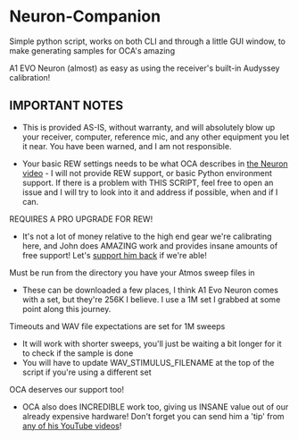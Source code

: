 # Neuron-Companion

Simple python script, works on both CLI and through a little GUI window, to make generating samples for OCA's amazing

A1 EVO Neuron (almost) as easy as using the receiver's built-in Audyssey calibration!

## IMPORTANT NOTES

* This is provided AS-IS, without warranty, and will absolutely blow up your receiver, computer, reference mic, and any other equipment you let it near.  You have been warned, and I am not responsible.

* Your basic REW settings needs to be what OCA describes in [the Neuron video](https://youtu.be/mwmUpjwUgSk) - I will not provide REW support, or basic Python environment support.  If there is a problem with THIS SCRIPT, feel free to open an issue and I will try to look into it and address if possible, when and if I can.

REQUIRES A PRO UPGRADE FOR REW!

- It's not a lot of money relative to the high end gear we're calibrating here, and John does AMAZING work and provides insane amounts of free support!  Let's [support him back](https://www.roomeqwizard.com/upgrades.html) if we're able!

Must be run from the directory you have your Atmos sweep files in

* These can be downloaded a few places, I think A1 Evo Neuron comes with a set, but they're 256K I believe.  I use a 1M set I grabbed at some point along this journey.

Timeouts and WAV file expectations are set for 1M sweeps

* It will work with shorter sweeps, you'll just be waiting a bit longer for it to check if the sample is done
* You will have to update WAV_STIMULUS_FILENAME at the top of the script if you're using a different set

OCA deserves our support too!

* OCA also does INCREDIBLE work too, giving us INSANE value out of our already expensive hardware!  Don't forget you can send him a 'tip' from [any of his YouTube videos](https://www.youtube.com/@ocaudiophile/videos)!
